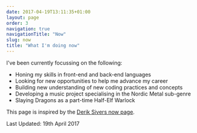 ```yaml
---
date: 2017-04-19T13:11:35+01:00
layout: page
order: 3
navigation: true
navigationTitle: "Now"
slug: now
title: "What I'm doing now"
---
```


I've been currently focussing on the following:

* Honing my skills in front-end and back-end languages
* Looking for new opportunities to help me advance my career
* Building new understanding of new coding practices and concepts
* Developing a music project specialising in the Nordic Metal sub-genre
* Slaying Dragons as a part-time Half-Elf Warlock

This page is inspired by the [Derik Sivers now page](https://sivers.org/now).

<p class="small">
    Last Updated: 19th April 2017
</p>